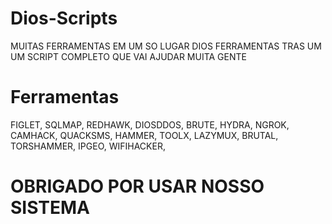 # Dios-Scripts

MUITAS FERRAMENTAS EM UM SO LUGAR
DIOS FERRAMENTAS TRAS UM UM SCRIPT 
COMPLETO QUE VAI AJUDAR MUITA GENTE

# Ferramentas

FIGLET,
SQLMAP,
REDHAWK,
DIOSDDOS,
BRUTE,
HYDRA,
NGROK,
CAMHACK,
QUACKSMS,
HAMMER,
TOOLX,
LAZYMUX,
BRUTAL,
TORSHAMMER,
IPGEO,
WIFIHACKER,

# OBRIGADO POR USAR NOSSO SISTEMA
